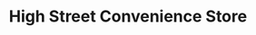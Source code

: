 ---
title: "High Street Convenience Store"
url: /hexham/high-street-convenience-store/
shop: convenience
---